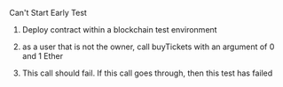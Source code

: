 Can't Start Early Test

1)	Deploy contract within a blockchain test environment

2)	as a user that is not the owner, call buyTickets with an argument of 0 and 1 Ether

3)	This call should fail. If this call goes through, then this test has failed
